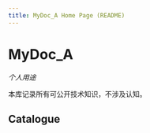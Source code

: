 ```yaml
---
title: MyDoc_A Home Page (README)
---
```


# MyDoc_A

*个人用途*

本库记录所有可公开技术知识，不涉及认知。

## Catalogue



